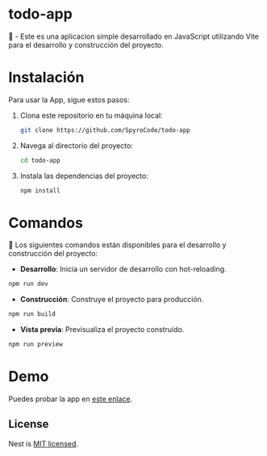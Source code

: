 # todo-app
🌱 - Este es una aplicacion simple desarrollado en JavaScript utilizando Vite para el desarrollo y construcción del proyecto.

# Instalación
Para usar la App, sigue estos pasos:

1. Clona este repositorio en tu máquina local:
   ```sh
   git clone https://github.com/SpyroCode/todo-app
2. Navega al directorio del proyecto:
   ```sh
   cd todo-app

3. Instala las dependencias del proyecto:
   ```sh
   npm install

# Comandos
🚀 Los siguientes comandos están disponibles para el desarrollo y construcción del proyecto:

* **Desarrollo**: Inicia un servidor de desarrollo con hot-reloading.
```sh
npm run dev
```
* **Construcción**: Construye el proyecto para producción.
```sh
npm run build
```
* **Vista previa**: Previsualiza el proyecto construido.
```sh
npm run preview
```

# Demo
Puedes probar la app en [este enlace](https://incandescent-beignet-071f65.netlify.app/#/completed).

## License

Nest is [MIT licensed](LICENSE).
